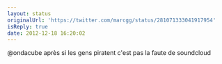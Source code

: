 ```yaml
---
layout: status
originalUrl: 'https://twitter.com/marcgg/status/281071333041917954'
isReply: true
date: 2012-12-18 16:20:02
---
```


@ondacube après si les gens piratent c'est pas la faute de soundcloud
